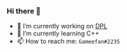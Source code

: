 ### Hi there 👋
- 🔭 I’m currently working on [DPL](https://github.com/gameefan/dpl)
- 🌱 I’m currently learning C++
- 📫 How to reach me: ```Gameefan#2235```
<!--
**Gameefan/gameefan** is a ✨ _special_ ✨ repository because its `README.md` (this file) appears on your GitHub profile.

Here are some ideas to get you started:



- 👯 I’m looking to collaborate on ...
- 🤔 I’m looking for help with ...
- 💬 Ask me about ...

- 😄 Pronouns: ...
- ⚡ Fun fact: ...
-->
